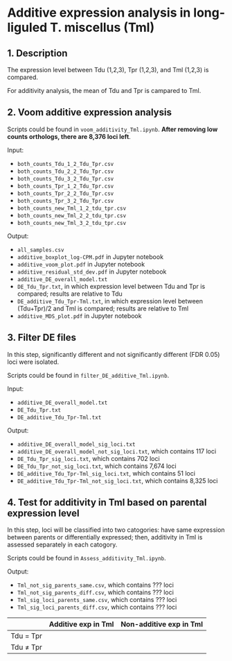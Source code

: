 # Additive expression analysis in long-liguled T. miscellus (Tml)

## 1. Description
The expression level between Tdu (1,2,3), Tpr (1,2,3), and Tml (1,2,3) is compared.

For additivity analysis, the mean of Tdu and Tpr is campared to Tml.

## 2. Voom additive expression analysis
Scripts could be found in `voom_additivity_Tml.ipynb`. **After removing low counts orthologs, there are 8,376 loci left**.

Input:
  - `both_counts_Tdu_1_2_Tdu_Tpr.csv`
  - `both_counts_Tdu_2_2_Tdu_Tpr.csv`
  - `both_counts_Tdu_3_2_Tdu_Tpr.csv`
  - `both_counts_Tpr_1_2_Tdu_Tpr.csv`
  - `both_counts_Tpr_2_2_Tdu_Tpr.csv`
  - `both_counts_Tpr_3_2_Tdu_Tpr.csv`
  - `both_counts_new_Tml_1_2_tdu_tpr.csv`
  - `both_counts_new_Tml_2_2_tdu_tpr.csv`
  - `both_counts_new_Tml_3_2_tdu_tpr.csv`

Output:
  - `all_samples.csv`
  - `additive_boxplot_log-CPM.pdf` in Jupyter notebook
  - `additive_voom_plot.pdf` in Jupyter notebook
  - `additive_residual_std_dev.pdf` in Jupyter notebook
  - `additive_DE_overall_model.txt`
  - `DE_Tdu_Tpr.txt`, in which expression level between Tdu and Tpr is compared; results are relative to Tdu
  - `DE_additive_Tdu_Tpr-Tml.txt`, in which expression level between (Tdu+Tpr)/2 and Tml is compared; results are relative to Tml
  - `additive_MDS_plot.pdf` in Jupyter notebook
  
## 3. Filter DE files
In this step, significantly different and not significantly different (FDR 0.05) loci were isolated.

Scripts could be found in `filter_DE_additive_Tml.ipynb`.

Input:
  - `additive_DE_overall_model.txt`
  - `DE_Tdu_Tpr.txt`
  - `DE_additive_Tdu_Tpr-Tml.txt`

Output:
  - `additive_DE_overall_model_sig_loci.txt`
  - `additive_DE_overall_model_not_sig_loci.txt`, which contains 117 loci
  - `DE_Tdu_Tpr_sig_loci.txt`, which contains 702 loci
  - `DE_Tdu_Tpr_not_sig_loci.txt`, which contains 7,674 loci
  - `DE_additive_Tdu_Tpr-Tml_sig_loci.txt`, which contains 51 loci
  - `DE_additive_Tdu_Tpr-Tml_not_sig_loci.txt`, which contains 8,325 loci

## 4. Test for additivity in Tml based on parental expression level
In this step, loci will be classified into two catogories: have same expression between parents or differentially expressed; then, additivity in Tml is assessed separately in each catogory.

Scripts could be found in `Assess_additivity_Tml.ipynb`.

Output:
  - `Tml_not_sig_parents_same.csv`, which contains ??? loci
  - `Tml_not_sig_parents_diff.csv`, which contains ??? loci
  - `Tml_sig_loci_parents_same.csv`, which contains ??? loci
  - `Tml_sig_loci_parents_diff.csv`, which contains ??? loci

|    | Additive exp in Tml | Non-additive exp in Tml |
| -- | -- | -- |
| Tdu = Tpr |  |  |
| Tdu ≠ Tpr |  |  |


